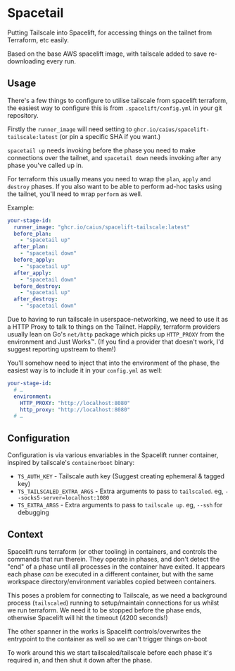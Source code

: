 # Spacetail

Putting Tailscale into Spacelift, for accessing things on the tailnet from Terraform, etc easily.

Based on the base AWS spacelift image, with tailscale added to save re-downloading every run.

## Usage

There's a few things to configure to utilise tailscale from spacelift terraform, the easiest way to configure this is from `.spacelift/config.yml` in your git repository.

Firstly the `runner_image` will need setting to `ghcr.io/caius/spacelift-tailscale:latest` (or pin a specific SHA if you want.)

`spacetail up` needs invoking before the phase you need to make connections over the tailnet, and `spacetail down` needs invoking after any phase you've called up in.

For terraform this usually means you need to wrap the `plan`, `apply` and `destroy` phases. If you also want to be able to perform ad-hoc tasks using the tailnet, you'll need to wrap `perform` as well.

Example:

```yaml
your-stage-id:
  runner_image: "ghcr.io/caius/spacelift-tailscale:latest"
  before_plan:
    - "spacetail up"
  after_plan:
    - "spacetail down"
  before_apply:
    - "spacetail up"
  after_apply:
    - "spacetail down"
  before_destroy:
    - "spacetail up"
  after_destroy:
    - "spacetail down"
```

Due to having to run tailscale in userspace-networking, we need to use it as a HTTP Proxy to talk to things on the Tailnet. Happily, terraform providers usually lean on Go's `net/http` package which picks up `HTTP_PROXY` from the environment and Just Works™. (If you find a provider that doesn't work, I'd suggest reporting upstream to them!)

You'll somehow need to inject that into the environment of the phase, the easiest way is to include it in your `config.yml` as well:

```yaml
your-stage-id:
  # …
  environment:
    HTTP_PROXY: "http://localhost:8080"
    http_proxy: "http://localhost:8080"
  # …
```

## Configuration

Configuration is via various envariables in the Spacelift runner container, inspired by tailscale's `containerboot` binary:

- `TS_AUTH_KEY` - Tailscale auth key (Suggest creating ephemeral & tagged key)
- `TS_TAILSCALED_EXTRA_ARGS` - Extra arguments to pass to `tailscaled`. eg, `--socks5-server=localhost:1080`
- `TS_EXTRA_ARGS` - Extra arguments to pass to `tailscale up`. eg, `--ssh` for debugging

## Context

Spacelift runs terraform (or other tooling) in containers, and controls the commands that run therein. They operate in phases, and don't detect the "end" of a phase until all processes in the container have exited. It appears each phase _can_ be executed in a different container, but with the same workspace directory/environment variables copied between containers.

This poses a problem for connecting to Tailscale, as we need a background process (`tailscaled`) running to setup/maintain connections for us whilst we run terraform. We need it to be stopped before the phase ends, otherwise Spacelift will hit the timeout (4200 seconds!)

The other spanner in the works is Spacelift controls/overwrites the entrypoint to the container as well so we can't trigger things on-boot

To work around this we start tailscaled/tailscale before each phase it's required in, and then shut it down after the phase.
